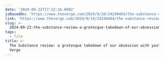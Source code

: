 ```yaml
---
date: '2024-09-22T17:32:16.000Z'
isBasedOn: 'https://www.theverge.com/2024/9/10/24240464/the-substance-review'
link: 'https://www.theverge.com/2024/9/10/24240464/the-substance-review'
slug: >-
  2024-09-22-the-substance-review-a-grotesque-takedown-of-our-obsession-with-youth-the-verge
tags:
  - film
title: >-
  The Substance review: a grotesque takedown of our obsession with youth - The
  Verge
---
```

 
